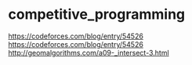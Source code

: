 # competitive_programming
https://codeforces.com/blog/entry/54526  
https://codeforces.com/blog/entry/54526<br/>
http://geomalgorithms.com/a09-_intersect-3.html
<br/>
